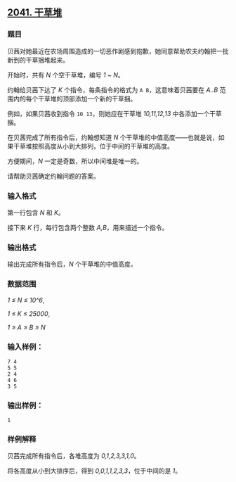 ## [2041. 干草堆](https://www.acwing.com/problem/content/2043/)

### 题目

贝茜对她最近在农场周围造成的一切恶作剧感到抱歉，她同意帮助农夫约翰把一批新到的干草捆堆起来。

开始时，共有 *N* 个空干草堆，编号 *1 ~ N*。

约翰给贝茜下达了 *K* 个指令，每条指令的格式为 `A B`，这意味着贝茜要在 *A..B* 范围内的每个干草堆的顶部添加一个新的干草捆。

例如，如果贝茜收到指令 `10 13`，则她应在干草堆 *10,11,12,13* 中各添加一个干草捆。

在贝茜完成了所有指令后，约翰想知道 *N* 个干草堆的中值高度——也就是说，如果干草堆按照高度从小到大排列，位于中间的干草堆的高度。

方便期间，*N* 一定是奇数，所以中间堆是唯一的。

请帮助贝茜确定约翰问题的答案。

### 输入格式

第一行包含 *N* 和 *K*。

接下来 *K* 行，每行包含两个整数 *A,B*，用来描述一个指令。

### 输出格式

输出完成所有指令后，*N* 个干草堆的中值高度。

### 数据范围

*1 ≤ N ≤ 10^6*,

*1 ≤ K ≤ 25000*,

*1 ≤ A ≤ B ≤ N*

### 输入样例：

```
7 4
5 5
2 4
4 6
3 5
```

### 输出样例：

```
1
```

### 样例解释

贝茜完成所有指令后，各堆高度为 *0,1,2,3,3,1,0*。

将各高度从小到大排序后，得到 *0,0,1,1,2,3,3*，位于中间的是 *1*。
